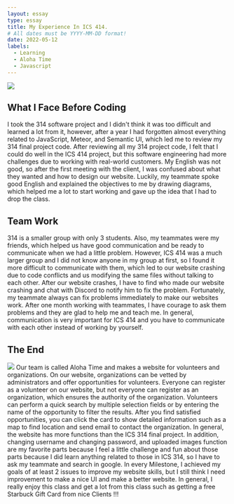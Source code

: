 ```yaml
---
layout: essay
type: essay
title: My Experience In ICS 414.
# All dates must be YYYY-MM-DD format!
date: 2022-05-12
labels: 
  - Learning
  - Aloha Time 
  - Javascript
---
```

<img class="ui image" src="../images/website.jpeg">

## What I Face Before Coding 
I took the 314 software project and I didn't think it was too difficult and learned a lot from it, however, after a year I had forgotten almost everything related to JavaScript, Meteor, and Semantic UI, which led me to review my 314 final project code. After reviewing all my 314 project code, I felt that I could do well in the ICS 414 project, but this software engineering had more challenges due to working with real-world customers. My English was not good, so after the first meeting with the client, I was confused about what they wanted and how to design our website. Luckily, my teammate spoke good English and explained the objectives to me by drawing diagrams, which helped me a lot to start working and gave up the idea that I had to drop the class.

## Team Work
314 is a smaller group with only 3 students. Also, my teammates were my friends, which helped us have good communication and be ready to communicate when we had a little problem. However, ICS 414 was a much larger group and I did not know anyone in my group at first, so I found it more difficult to communicate with them, which led to our website crashing due to code conflicts and us modifying the same files without talking to each other. After our website crashes, I have to find who made our website crashing and chat with Discord to notify him to fix the problem. Fortunately, my teammate always can fix problems immediately to make our websites work. After one month working with teammates, I have courage to ask them problems and they are glad to help me and teach me. In general, communication is very important for ICS 414 and you have to communicate with each other instead of working by yourself. 

## The End
<img class="ui image" src="../images/UI.jpeg">
Our team is called Aloha Time and makes a website for volunteers and organizations. On our website, organizations can be vetted by administrators and offer opportunities for volunteers. Everyone can register as a volunteer on our website, but not everyone can register as an organization, which ensures the authority of the organization. Volunteers can perform a quick search by multiple selection fields or by entering the name of the opportunity to filter the results.
After you find satisfied opportunities, you can click the card to show detailed information such as a map to find location and send email to contact the organization. In general, the website has more functions than the ICS 314 final project. In addition, changing username and changing password, and uploaded images function  are my favorite parts because I feel a little challenge and fun about those parts because I did learn anything related to those in ICS 314, so I have to ask my teammate and search in google. In every Milestone, I achieved my goals of at least 2 issues to improve my website skills, but I still think I need improvement to make a nice UI and make a better website. In general, I really enjoy this class and get a lot from this class such as getting a free Starbuck Gift Card from nice Clients !!! 

